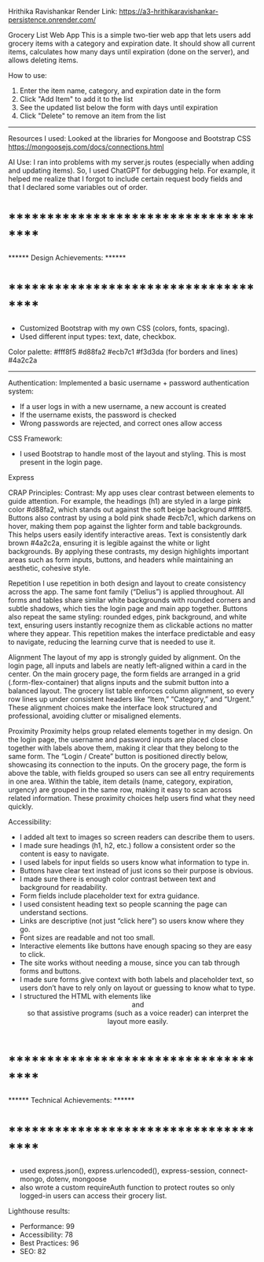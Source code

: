 Hrithika Ravishankar
Render Link: https://a3-hrithikaravishankar-persistence.onrender.com/

Grocery List Web App
This is a simple two-tier web app that lets users add grocery items with a category and expiration date. It should show all current items, calculates how many days until expiration (done on the server), and allows deleting items.

How to use:
1. Enter the item name, category, and expiration date in the form
2. Click "Add Item" to add it to the list
3. See the updated list below the form with days until expiration
4. Click "Delete" to remove an item from the list


********************************************************************************************************
Resources I used:
Looked at the libraries for Mongoose and Bootstrap CSS
https://mongoosejs.com/docs/connections.html

AI Use: I ran into problems with my server.js routes (especially when adding and updating items). So, I used ChatGPT for debugging help. For example, it helped me realize that I forgot to include certain request body fields and that I declared some variables out of order. 

# ************************************
****** Design Achievements: ******
# ************************************
- Customized Bootstrap with my own CSS (colors, fonts, spacing).
- Used different input types: text, date, checkbox.

Color palette:
#fff8f5
#d88fa2
#ecb7c1
#f3d3da (for borders and lines)
#4a2c2a

********

Authentication:
Implemented a basic username + password authentication system: 
- If a user logs in with a new username, a new account is created
- If the username exists, the password is checked
- Wrong passwords are rejected, and correct ones allow access

CSS Framework:
- I used Bootstrap to handle most of the layout and styling. This is most present in the login page.

Express

CRAP Principles:
Contrast:
My app uses clear contrast between elements to guide attention. For example, the headings (h1) are styled in a large pink color #d88fa2, which stands out against the soft beige background #fff8f5. Buttons also contrast by using a bold pink shade #ecb7c1, which darkens on hover, making them pop against the lighter form and table backgrounds. This helps users easily identify interactive areas. Text is consistently dark brown #4a2c2a, ensuring it is legible against the white or light backgrounds. By applying these contrasts, my design highlights important areas such as form inputs, buttons, and headers while maintaining an aesthetic, cohesive style.

Repetition
I use repetition in both design and layout to create consistency across the app. The same font family (“Delius”) is applied throughout. All forms and tables share similar white backgrounds with rounded corners and subtle shadows, which ties the login page and main app together. Buttons also repeat the same styling: rounded edges, pink background, and white text, ensuring users instantly recognize them as clickable actions no matter where they appear. This repetition makes the interface predictable and easy to navigate, reducing the learning curve that is needed to use it.

Alignment
The layout of my app is strongly guided by alignment. On the login page, all inputs and labels are neatly left-aligned within a card in the center. On the main grocery page, the form fields are arranged in a grid (.form-flex-container) that aligns inputs and the submit button into a balanced layout. The grocery list table enforces column alignment, so every row lines up under consistent headers like “Item,” “Category,” and “Urgent.” These alignment choices make the interface look structured and professional, avoiding clutter or misaligned elements.

Proximity
Proximity helps group related elements together in my design. On the login page, the username and password inputs are placed close together with labels above them, making it clear that they belong to the same form. The “Login / Create” button is positioned directly below, showcasing its connection to the inputs. On the grocery page, the form is above the table, with fields grouped so users can see all entry requirements in one area. Within the table, item details (name, category, expiration, urgency) are grouped in the same row, making it easy to scan across related information. These proximity choices help users find what they need quickly.

Accessibility:
- I added alt text to images so screen readers can describe them to users.
- I made sure headings (h1, h2, etc.) follow a consistent order so the content is easy to navigate.
- I used labels for input fields so users know what information to type in.
- Buttons have clear text instead of just icons so their purpose is obvious.
- I made sure there is enough color contrast between text and background for readability.
- Form fields include placeholder text for extra guidance.
- I used consistent heading text so people scanning the page can understand sections.
- Links are descriptive (not just “click here”) so users know where they go.
- Font sizes are readable and not too small.
- Interactive elements like buttons have enough spacing so they are easy to click.
- The site works without needing a mouse, since you can tab through forms and buttons.
- I made sure forms give context with both labels and placeholder text, so users don’t have to rely only on layout or guessing to know what to type.
- I structured the HTML with elements like <header> and <main> so that assistive programs (such as a voice reader) can interpret the layout more easily.

# ************************************
****** Technical Achievements: ******
# ************************************
- used express.json(), express.urlencoded(), express-session, connect-mongo, dotenv, mongoose
- also wrote a custom requireAuth function to protect routes so only logged-in users can access their grocery list.

Lighthouse results:
- Performance: 99
- Accessibility: 78
- Best Practices: 96
- SEO: 82



